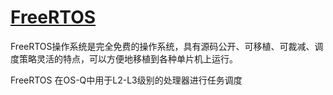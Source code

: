 ﻿# [FreeRTOS](https://github.com/OS-Q/RTQ)

FreeRTOS操作系统是完全免费的操作系统，具有源码公开、可移植、可裁减、调度策略灵活的特点，可以方便地移植到各种单片机上运行。

FreeRTOS 在OS-Q中用于L2-L3级别的处理器进行任务调度